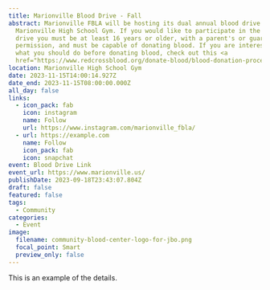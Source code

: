 ```yaml
---
title: Marionville Blood Drive - Fall
abstract: Marionville FBLA will be hosting its dual annual blood drive at the
  Marionville High School Gym. If you would like to participate in the blood
  drive you must be at least 16 years or older, with a parent's or guardian's
  permission, and must be capable of donating blood. If you are interested on
  what you should do before donating blood, check out this <a
  href="https://www.redcrossblood.org/donate-blood/blood-donation-process/before-during-after.html">link</a>.
location: Marionville High School Gym
date: 2023-11-15T14:00:14.927Z
date_end: 2023-11-15T08:00:00.000Z
all_day: false
links:
  - icon_pack: fab
    icon: instagram
    name: Follow
    url: https://www.instagram.com/marionville_fbla/
  - url: https://example.com
    name: Follow
    icon_pack: fab
    icon: snapchat
event: Blood Drive Link
event_url: https://www.marionville.us/
publishDate: 2023-09-18T23:43:07.804Z
draft: false
featured: false
tags:
  - Community
categories:
  - Event
image:
  filename: community-blood-center-logo-for-jbo.png
  focal_point: Smart
  preview_only: false
---
```

T﻿his is an example of the details.